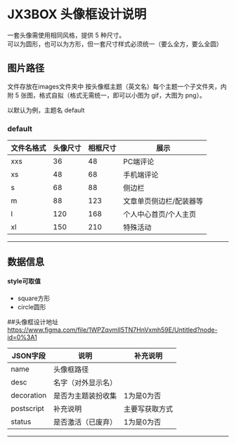 # JX3BOX 头像框设计说明

一套头像需使用相同风格，提供 5 种尺寸。  
可以为圆形，也可以为方形，但一套尺寸样式必须统一（要么全方，要么全圆）

## 图片路径

文件存放在images文件夹中
按头像框主题（英文名）每个主题一个子文件夹，内附 5 张图，格式自拟（格式无需统一，即可以小图为 gif，大图为 png）。  

以默认为例，主题名 default

### default

| 文件名格式 | 头像尺寸 | 相框尺寸 | 展示           |
| ---------- | -------- | -------- | -------------- |
| xxs | 36       | 48       | PC端评论           |
| xs | 48       | 68       | 手机端评论           |
| s | 68       | 88       | 侧边栏           |
| m  | 88       | 123       | 文章单页侧边栏/配装器等 |
| l  | 120      | 168      | 个人中心首页/个人主页   |
| xl  | 150      | 210      | 特殊活动   |

----------------------

## 数据信息

#### style可取值
+ square方形
+ circle圆形

##头像框设计地址
https://www.figma.com/file/1WPZqvmlI5TN7HnVxmh59E/Untitled?node-id=0%3A1


| JSON字段 | 说明 | 补充说明 |
| ---------- | -------- | -------- | 
| name | 头像框路径       |        |
| desc | 名字（对外显示名）       |        | 
| decoration | 是否为主题装扮收集       | 1为是0为否       |
| postscript  | 补充说明       |主要写获取方式  |
| status  | 是否激活（已废弃）      | 1为是0为否      |

----------------------

